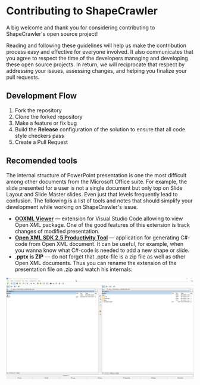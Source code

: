# Contributing to ShapeCrawler

A big welcome and thank you for considering contributing to ShapeCrawler's open source project!

Reading and following these guidelines will help us make the contribution process easy and effective for everyone involved. It also communicates that you agree to respect the time of the developers managing and developing these open source projects. In return, we will reciprocate that respect by addressing your issues, assessing changes, and helping you finalize your pull requests.

## Development Flow
1. Fork the repository
2. Clone the forked repository
3. Make a feature or fix bug
4. Build the **Release** configuration of the solution to ensure that all code style checkers pass
5. Create a Pull Request

## Recomended tools
The internal structure of PowerPoint presentation is one the most difficult among other documents from the Microsoft Office suite. For example, the slide presented for a user is not a single document but only top on Slide Layout and Slide Master slides. Even just that levels frequently lead to confusion. The following is a list of tools and notes that should simplify your development while working on ShapeCrawler's issue.

- **[OOXML Viewer](https://marketplace.visualstudio.com/items?itemName=yuenm18.ooxml-viewer)** — extension for Visual Studio Code allowing to view Open XML package. One of the good features of this extension is track changes of modified presentation.
- **[Open XML SDK 2.5 Productivity Tool](https://github.com/OfficeDev/Open-XML-SDK/releases/tag/v2.5)** — application for generating C#-code from Open XML document. It can be useful, for example, when you wanna know what C#-code is needed to add a new shape or slide.
- **.pptx is ZIP** — do not forget that .pptx-file is a zip file as well as other Open XML documents. Thus you can rename the extension of the presentation file on .zip and watch his internals:

![.pptx is zip](./doc/pptx-is-zip.gif)